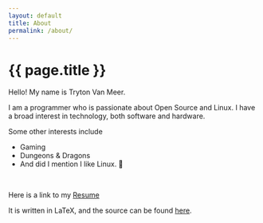 ```yaml
---
layout: default
title: About
permalink: /about/
---
```


# {{ page.title }}

Hello! My name is Tryton Van Meer.

I am a programmer who is passionate about Open Source and Linux.
I have a broad interest in technology, both software and hardware.

Some other interests include
+ Gaming
+ Dungeons & Dragons
+ And did I mention I like Linux. 🐧

<br>

Here is a link to my
[Resume](https://github.com/tryton-vanmeer/Resume/releases/download/v2018.02.06/Resume.Tryton.Van.Meer.pdf)

It is written in
<span class="latex-fancy">L<span>a</span>T<span>e</span>X</span>,
and the source can be found [here](https://github.com/tryton-vanmeer/Resume).
